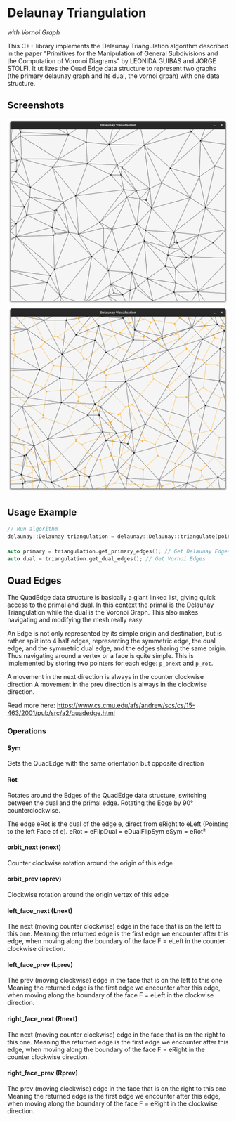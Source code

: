 # Delaunay Triangulation
_with Vornoi Graph_

This C++ library implements the Delaunay Triangulation algorithm described in the paper "Primitives for the Manipulation of General Subdivisions and the Computation of Voronoi Diagrams" by LEONIDA GUIBAS and JORGE STOLFI.
It utilizes the Quad Edge data structure to represent two graphs (the primary delaunay graph and its dual, the vornoi grpah) with one data structure. 

## Screenshots
![delaunay.png](assets/delaunay.png)
![vornoi.png](assets/vornoi.png)

## Usage Example
```c++
// Run algorithm
delaunay::Delaunay triangulation = delaunay::Delaunay::triangulate(points);

auto primary = triangulation.get_primary_edges(); // Get Delaunay Edges
auto dual = triangulation.get_dual_edges(); // Get Vornoi Edges
```

## Quad Edges
The QuadEdge data structure is basically a giant linked list, giving quick access
to the primal and dual. In this context the primal is the Delaunay Triangulation while the
dual is the Voronoi Graph. This also makes navigating and modifying the mesh really easy.

An Edge is not only represented by its simple origin and destination, but is rather split into
4 half edges, representing the symmetric edge, the dual edge, and the symmetric dual edge, and
the edges sharing the same origin. Thus navigating around a vertex or a face is quite simple.
This is implemented by storing two pointers for each edge: ``p_onext`` and ``p_rot``. 

A movement in the next direction is always in the counter clockwise direction
A movement in the prev direction is always in the clockwise direction.

Read more here: https://www.cs.cmu.edu/afs/andrew/scs/cs/15-463/2001/pub/src/a2/quadedge.html

### Operations
#### Sym
Gets the QuadEdge with the same orientation but opposite direction

#### Rot
Rotates around the Edges of the QuadEdge data structure, switching between
the dual and the primal edge. Rotating the Edge by 90° counterclockwise.


The edge eRot is the dual of the edge e, direct from eRight to eLeft (Pointing to the left Face of e).
eRot = eFlipDual = eDualFlipSym
eSym = eRot²

#### orbit_next (onext)
Counter clockwise rotation around the origin of this edge

#### orbit_prev (oprev)
Clockwise rotation around the origin vertex of this edge

#### left_face_next (Lnext)
The next (moving counter clockwise) edge in the face that is on the left to this one.
Meaning the returned edge is the first edge we encounter after this edge, when moving along the boundary of the face F = eLeft in the counter clockwise direction.

#### left_face_prev (Lprev)
The prev (moving clockwise) edge in the face that is on the left to this one
Meaning the returned edge is the first edge we encounter after this edge, 
when moving along the boundary of the face F = eLeft in the clockwise direction.

#### right_face_next (Rnext)
The next (moving counter clockwise) edge in the face that is on the right to this one.
Meaning the returned edge is the first edge we encounter after this edge,
when moving along the boundary of the face F = eRight in the counter clockwise direction.

#### right_face_prev (Rprev)
The prev (moving clockwise) edge in the face that is on the right to this one
Meaning the returned edge is the first edge we encounter after this edge,
when moving along the boundary of the face F = eRight in the clockwise direction.

